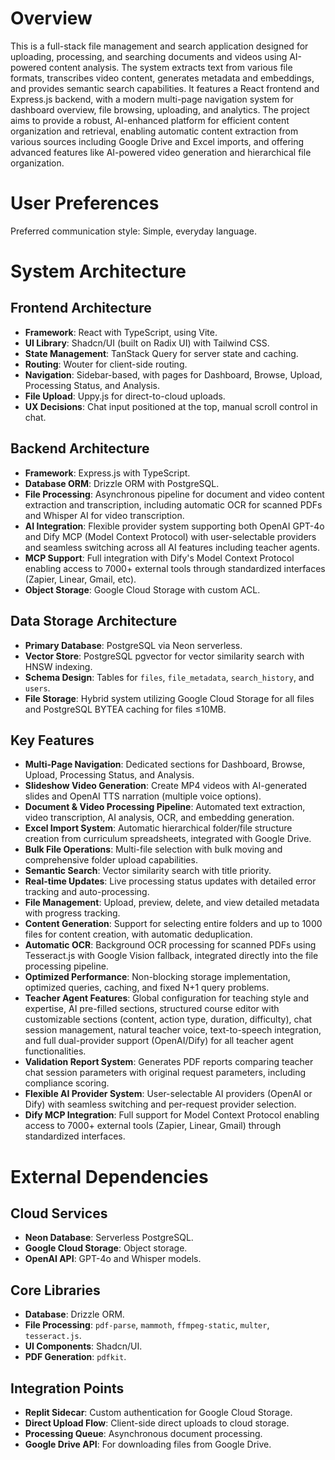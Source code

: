 # Overview

This is a full-stack file management and search application designed for uploading, processing, and searching documents and videos using AI-powered content analysis. The system extracts text from various file formats, transcribes video content, generates metadata and embeddings, and provides semantic search capabilities. It features a React frontend and Express.js backend, with a modern multi-page navigation system for dashboard overview, file browsing, uploading, and analytics. The project aims to provide a robust, AI-enhanced platform for efficient content organization and retrieval, enabling automatic content extraction from various sources including Google Drive and Excel imports, and offering advanced features like AI-powered video generation and hierarchical file organization.

# User Preferences

Preferred communication style: Simple, everyday language.

# System Architecture

## Frontend Architecture
- **Framework**: React with TypeScript, using Vite.
- **UI Library**: Shadcn/UI (built on Radix UI) with Tailwind CSS.
- **State Management**: TanStack Query for server state and caching.
- **Routing**: Wouter for client-side routing.
- **Navigation**: Sidebar-based, with pages for Dashboard, Browse, Upload, Processing Status, and Analysis.
- **File Upload**: Uppy.js for direct-to-cloud uploads.
- **UX Decisions**: Chat input positioned at the top, manual scroll control in chat.

## Backend Architecture
- **Framework**: Express.js with TypeScript.
- **Database ORM**: Drizzle ORM with PostgreSQL.
- **File Processing**: Asynchronous pipeline for document and video content extraction and transcription, including automatic OCR for scanned PDFs and Whisper AI for video transcription.
- **AI Integration**: Flexible provider system supporting both OpenAI GPT-4o and Dify MCP (Model Context Protocol) with user-selectable providers and seamless switching across all AI features including teacher agents.
- **MCP Support**: Full integration with Dify's Model Context Protocol enabling access to 7000+ external tools through standardized interfaces (Zapier, Linear, Gmail, etc).
- **Object Storage**: Google Cloud Storage with custom ACL.

## Data Storage Architecture
- **Primary Database**: PostgreSQL via Neon serverless.
- **Vector Store**: PostgreSQL pgvector for vector similarity search with HNSW indexing.
- **Schema Design**: Tables for `files`, `file_metadata`, `search_history`, and `users`.
- **File Storage**: Hybrid system utilizing Google Cloud Storage for all files and PostgreSQL BYTEA caching for files ≤10MB.

## Key Features
- **Multi-Page Navigation**: Dedicated sections for Dashboard, Browse, Upload, Processing Status, and Analysis.
- **Slideshow Video Generation**: Create MP4 videos with AI-generated slides and OpenAI TTS narration (multiple voice options).
- **Document & Video Processing Pipeline**: Automated text extraction, video transcription, AI analysis, OCR, and embedding generation.
- **Excel Import System**: Automatic hierarchical folder/file structure creation from curriculum spreadsheets, integrated with Google Drive.
- **Bulk File Operations**: Multi-file selection with bulk moving and comprehensive folder upload capabilities.
- **Semantic Search**: Vector similarity search with title priority.
- **Real-time Updates**: Live processing status updates with detailed error tracking and auto-processing.
- **File Management**: Upload, preview, delete, and view detailed metadata with progress tracking.
- **Content Generation**: Support for selecting entire folders and up to 1000 files for content creation, with automatic deduplication.
- **Automatic OCR**: Background OCR processing for scanned PDFs using Tesseract.js with Google Vision fallback, integrated directly into the file processing pipeline.
- **Optimized Performance**: Non-blocking storage implementation, optimized queries, caching, and fixed N+1 query problems.
- **Teacher Agent Features**: Global configuration for teaching style and expertise, AI pre-filled sections, structured course editor with customizable sections (content, action type, duration, difficulty), chat session management, natural teacher voice, text-to-speech integration, and full dual-provider support (OpenAI/Dify) for all teacher agent functionalities.
- **Validation Report System**: Generates PDF reports comparing teacher chat session parameters with original request parameters, including compliance scoring.
- **Flexible AI Provider System**: User-selectable AI providers (OpenAI or Dify) with seamless switching and per-request provider selection.
- **Dify MCP Integration**: Full support for Model Context Protocol enabling access to 7000+ external tools (Zapier, Linear, Gmail) through standardized interfaces.

# External Dependencies

## Cloud Services
- **Neon Database**: Serverless PostgreSQL.
- **Google Cloud Storage**: Object storage.
- **OpenAI API**: GPT-4o and Whisper models.

## Core Libraries
- **Database**: Drizzle ORM.
- **File Processing**: `pdf-parse`, `mammoth`, `ffmpeg-static`, `multer`, `tesseract.js`.
- **UI Components**: Shadcn/UI.
- **PDF Generation**: `pdfkit`.

## Integration Points
- **Replit Sidecar**: Custom authentication for Google Cloud Storage.
- **Direct Upload Flow**: Client-side direct uploads to cloud storage.
- **Processing Queue**: Asynchronous document processing.
- **Google Drive API**: For downloading files from Google Drive.